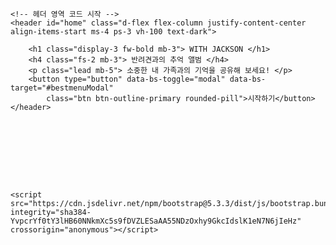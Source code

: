 <!doctype html>
<html lang="ko">
  <head>
    <meta charset="utf-8">
    <meta name="viewport" content="width=device-width, initial-scale=1">
    <title>with JACKSON demo</title>
    <link href="https://cdn.jsdelivr.net/npm/bootstrap@5.3.3/dist/css/bootstrap.min.css" rel="stylesheet" integrity="sha384-QWTKZyjpPEjISv5WaRU9OFeRpok6YctnYmDr5pNlyT2bRjXh0JMhjY6hW+ALEwIH" crossorigin="anonymous">
    <link rel="stylesheet" href="1style.css">
    <link rel="preconnect" href="https://fonts.googleapis.com">
<link rel="preconnect" href="https://fonts.gstatic.com" crossorigin>
<link href="https://fonts.googleapis.com/css2?family=Hi+Melody&display=swap" rel="stylesheet">
  </head>
  <body>

    <!-- 헤더 영역 코드 시작 -->
    <header id="home" class="d-flex flex-column justify-content-center align-items-start ms-4 ps-3 vh-100 text-dark">

        <h1 class="display-3 fw-bold mb-3"> WITH JACKSON </h1>
        <h4 class="fs-2 mb-3"> 반려견과의 추억 앨범 </h4>
        <p class="lead mb-5"> 소중한 내 가족과의 기억을 공유해 보세요! </p>
        <button type="button" data-bs-toggle="modal" data-bs-target="#bestmenuModal"
            class="btn btn-outline-primary rounded-pill">시작하기</button>
    </header>









    <script src="https://cdn.jsdelivr.net/npm/bootstrap@5.3.3/dist/js/bootstrap.bundle.min.js" integrity="sha384-YvpcrYf0tY3lHB60NNkmXc5s9fDVZLESaAA55NDzOxhy9GkcIdslK1eN7N6jIeHz" crossorigin="anonymous"></script>
  </body>
</html>
